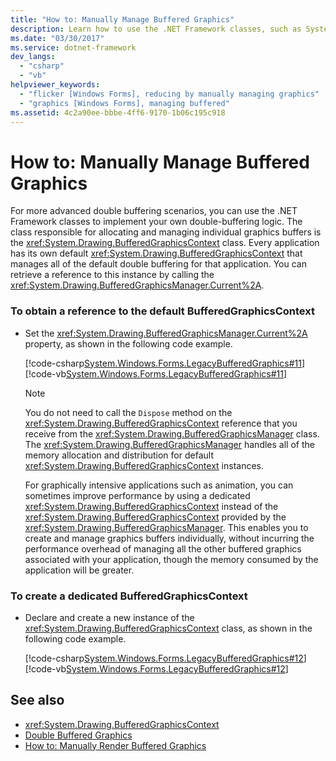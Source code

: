 ```yaml
---
title: "How to: Manually Manage Buffered Graphics"
description: Learn how to use the .NET Framework classes, such as System.Drawing.BufferedGraphicsContext, to manually manage double-buffering logic for advanced scenarios.
ms.date: "03/30/2017"
ms.service: dotnet-framework
dev_langs:
  - "csharp"
  - "vb"
helpviewer_keywords:
  - "flicker [Windows Forms], reducing by manually managing graphics"
  - "graphics [Windows Forms], managing buffered"
ms.assetid: 4c2a90ee-bbbe-4ff6-9170-1b06c195c918
---
```

# How to: Manually Manage Buffered Graphics

For more advanced double buffering scenarios, you can use the .NET Framework classes to implement your own double-buffering logic. The class responsible for allocating and managing individual graphics buffers is the <xref:System.Drawing.BufferedGraphicsContext> class. Every application has its own default <xref:System.Drawing.BufferedGraphicsContext> that manages all of the default double buffering for that application. You can retrieve a reference to this instance by calling the <xref:System.Drawing.BufferedGraphicsManager.Current%2A>.

### To obtain a reference to the default BufferedGraphicsContext

- Set the <xref:System.Drawing.BufferedGraphicsManager.Current%2A> property, as shown in the following code example.

     [!code-csharp[System.Windows.Forms.LegacyBufferedGraphics#11](~/samples/snippets/csharp/VS_Snippets_Winforms/System.Windows.Forms.LegacyBufferedGraphics/CS/Class1.cs#11)]
     [!code-vb[System.Windows.Forms.LegacyBufferedGraphics#11](~/samples/snippets/visualbasic/VS_Snippets_Winforms/System.Windows.Forms.LegacyBufferedGraphics/VB/Class1.vb#11)]

    > [!NOTE]
    > You do not need to call the `Dispose` method on the <xref:System.Drawing.BufferedGraphicsContext> reference that you receive from the <xref:System.Drawing.BufferedGraphicsManager> class. The <xref:System.Drawing.BufferedGraphicsManager> handles all of the memory allocation and distribution for default <xref:System.Drawing.BufferedGraphicsContext> instances.

     For graphically intensive applications such as animation, you can sometimes improve performance by using a dedicated <xref:System.Drawing.BufferedGraphicsContext> instead of the <xref:System.Drawing.BufferedGraphicsContext> provided by the <xref:System.Drawing.BufferedGraphicsManager>. This enables you to create and manage graphics buffers individually, without incurring the performance overhead of managing all the other buffered graphics associated with your application, though the memory consumed by the application will be greater.

### To create a dedicated BufferedGraphicsContext

- Declare and create a new instance of the <xref:System.Drawing.BufferedGraphicsContext> class, as shown in the following code example.

     [!code-csharp[System.Windows.Forms.LegacyBufferedGraphics#12](~/samples/snippets/csharp/VS_Snippets_Winforms/System.Windows.Forms.LegacyBufferedGraphics/CS/Class1.cs#12)]
     [!code-vb[System.Windows.Forms.LegacyBufferedGraphics#12](~/samples/snippets/visualbasic/VS_Snippets_Winforms/System.Windows.Forms.LegacyBufferedGraphics/VB/Class1.vb#12)]

## See also

- <xref:System.Drawing.BufferedGraphicsContext>
- [Double Buffered Graphics](double-buffered-graphics.md)
- [How to: Manually Render Buffered Graphics](how-to-manually-render-buffered-graphics.md)
